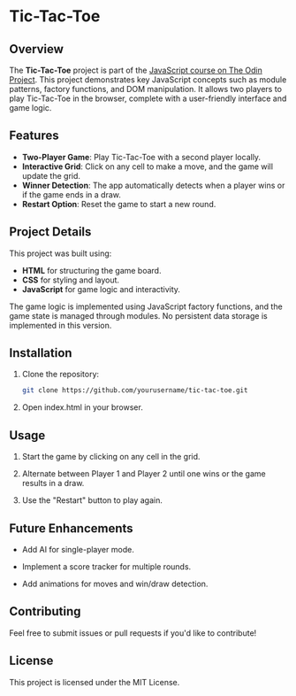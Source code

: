 # Tic-Tac-Toe

## Overview

The **Tic-Tac-Toe** project is part of the [JavaScript course on The Odin Project](https://www.theodinproject.com/lessons/javascript-tic-tac-toe). This project demonstrates key JavaScript concepts such as module patterns, factory functions, and DOM manipulation. It allows two players to play Tic-Tac-Toe in the browser, complete with a user-friendly interface and game logic.

## Features

- **Two-Player Game**: Play Tic-Tac-Toe with a second player locally.
- **Interactive Grid**: Click on any cell to make a move, and the game will update the grid.
- **Winner Detection**: The app automatically detects when a player wins or if the game ends in a draw.
- **Restart Option**: Reset the game to start a new round.

## Project Details

This project was built using:

- **HTML** for structuring the game board.
- **CSS** for styling and layout.
- **JavaScript** for game logic and interactivity.

The game logic is implemented using JavaScript factory functions, and the game state is managed through modules. No persistent data storage is implemented in this version.

## Installation

1. Clone the repository:
   ```bash
   git clone https://github.com/yourusername/tic-tac-toe.git
   ```
2. Open index.html in your browser.



## Usage

1. Start the game by clicking on any cell in the grid.


2. Alternate between Player 1 and Player 2 until one wins or the game results in a draw.


3. Use the "Restart" button to play again.



## Future Enhancements

- Add AI for single-player mode.

- Implement a score tracker for multiple rounds.

- Add animations for moves and win/draw detection.


## Contributing

Feel free to submit issues or pull requests if you'd like to contribute!

## License

This project is licensed under the MIT License.



